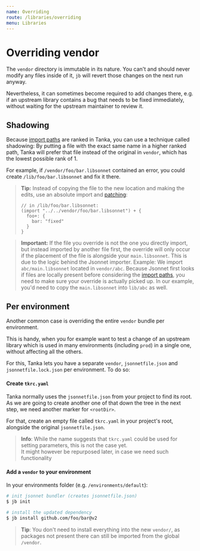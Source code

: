 ```yaml
---
name: Overriding
route: /libraries/overriding
menu: Libraries
---
```


# Overriding vendor

The `vendor` directory is immutable in its nature. You can't and should never
modify any files inside of it, `jb` will revert those changes on the next run anyway.

Nevertheless, it can sometimes become required to add changes there, e.g. if an
upstream library contains a bug that needs to be fixed immediately, without
waiting for the upstream maintainer to review it.

## Shadowing

Because [import paths](/libraries/import-paths) are ranked in Tanka, you can use
a technique called shadowing: By putting a file with the exact same name in a
higher ranked path, Tanka will prefer that file instead of the original in
`vendor`, which has the lowest possible rank of 1.

For example, if `/vendor/foo/bar.libsonnet` contained an error, you could create
`/lib/foo/bar.libsonnet` and fix it there.

> **Tip:** Instead of copying the file to the new location and making the edits,
> use an absolute import and [patching](/tutorial/environments#patching):
>
> ```jsonnet
> // in /lib/foo/bar.libsonnet:
> (import "../../vendor/foo/bar.libsonnet") + {
>   foo+: {
>     bar: "fixed"
>   }
> }
> ```

> **Important:** If the file you override is not the one you directly import,
> but instead imported by another file first, the override will only occur if
> the placement of the file is alongside your `main.libsonnet`.  This is due to
> the logic behind the Jsonnet importer.  Example:  We import
> `abc/main.libsonnet` located in `vendor/abc`.  Because Jsonnet first looks if
> files are locally present before considering the [import
> paths](/libraries/import-paths), you need to make sure your override is
> actually picked up. In our example, you'd need to copy the `main.libsonnet`
> into `lib/abc` as well.

## Per environment

Another common case is overriding the entire `vendor` bundle per environment.

This is handy, when you for example want to test a change of an upstream
library which is used in many environments (including `prod`) in a single one,
without affecting all the others.

For this, Tanka lets you have a separate `vendor`, `jsonnetfile.json` and
`jsonnetfile.lock.json` per environment. To do so:

#### Create `tkrc.yaml`

Tanka normally uses the `jsonnetfile.json` from your project to find its root.
As we are going to create another one of that down the tree in the next step, we
need another marker for `<rootDir>`.

For that, create an empty file called `tkrc.yaml` in your project's root,
alongside the original `jsonnetfile.json`.

> **Info**: While the name suggests that `tkrc.yaml` could be used for setting
> parameters, this is not the case yet.  
> It might however be repurposed later, in case we need such functionality

#### Add a `vendor` to your environment

In your environments folder (e.g. `/environments/default`):

```bash
# init jsonnet bundler (creates jsonnetfile.json)
$ jb init

# install the updated dependency
$ jb install github.com/foo/bar@v2
```

> **Tip**: You don't need to install everything into the new `vendor/`, as
> packages not present there can still be imported from the global `/vendor`.
